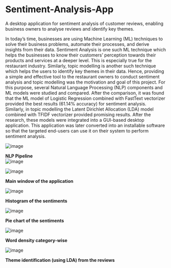 # Sentiment-Analysis-App
A desktop application for sentiment analysis of customer reviews, enabling business owners to analyse reviews and identify key themes.

In today’s time, businesses are using Machine Learning (ML) techniques to solve their business problems, automate their processes, and derive insights from their data. Sentiment Analysis is one such ML technique which helps the businesses to know their customers’ perception towards their products and services at a deeper level. This is especially true for the restaurant industry. Similarly, topic modelling is another such technique which helps the users to identify key themes in their data. Hence, providing a simple and effective tool to the restaurant owners to conduct sentiment analysis and topic modelling was the motivation and goal of this project. For this purpose, several Natural Language Processing (NLP) components and ML models were studied and compared. After the comparison, it was found that the ML model of Logistic Regression combined with FastText vectorizer provided the best results (61.14% accuracy) for sentiment analysis. Similarly, in topic modelling the Latent Dirichlet Allocation (LDA) model combined with TFIDF vectorizer provided promising results. After the research, these models were integrated into a GUI-based desktop application. This application was later converted into an installable software so that the targeted end-users can use it on their system to perform sentiment analysis. 


![image](https://github.com/user-attachments/assets/c941d07d-a80a-411b-9be5-ca665d68e0fa)

**NLP Pipeline**
<br>
![image](https://github.com/user-attachments/assets/f299dbc8-672f-44e6-aec0-3a1fc0cbbdab)
<br>

![image](https://github.com/user-attachments/assets/3dd84790-b2f1-4b61-9647-98c86af24801)

**Main window of the application**



![image](https://github.com/user-attachments/assets/14c0ada1-758e-430b-b51b-ad71565d59d7)

**Histogram of the sentiments**



![image](https://github.com/user-attachments/assets/09311568-c9c5-4c51-8b1a-546ef4f9b088)

**Pie chart of the sentiments**



![image](https://github.com/user-attachments/assets/ffe0fd5a-05ed-4445-8021-a9b7d4cd68ad)

**Word density category-wise**



![image](https://github.com/user-attachments/assets/797a275a-ca36-4106-94e4-01894f816fcf)

**Theme identification (using LDA) from the reviews**
